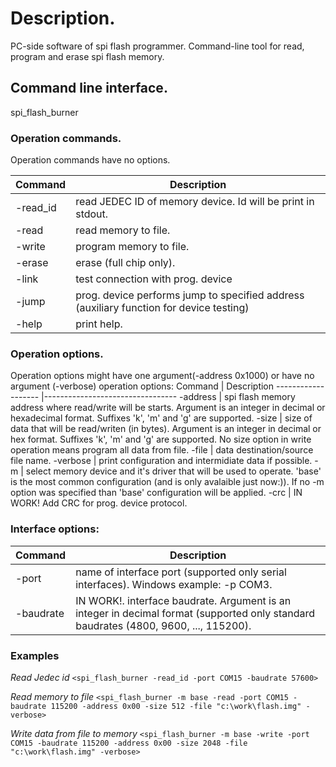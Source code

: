 # Description.
PC-side software of spi flash programmer.
Command-line tool for read, program and erase spi flash memory.

## Command line interface.
spi_flash_burner <operation> <operation options> <interface options> 

### Operation commands.
Operation commands have no options.

Command				|	Description
------------------- |---------------------------------
-read_id			| 	read JEDEC ID of memory device. Id will be print in stdout.
-read				|	read memory to file.
-write				|	program memory to file.
-erase				|	erase (full chip only).
-link				|	test connection with prog. device
-jump				|	prog. device performs jump to specified address (auxiliary function for device testing)
-help				|	print help.

### Operation options.
Operation options might have one argument(-address 0x1000) or have no argument (-verbose)
operation options:
Command				|	Description
------------------- |---------------------------------
-address			|	spi flash memory address where read/write will be starts. Argument is an integer in decimal or hexadecimal format. Suffixes 'k', 'm' and 'g' are supported.
-size				|	size of data that will be read/writen (in bytes). Argument is an integer in decimal or hex format. Suffixes 'k', 'm' and 'g' are supported. No size option in write operation means program all data from file.
-file 				|	data destination/source file name.
-verbose			|	print configuration and intermidiate data if possible.
-m				|	select memory device and it's driver that will be used to operate. 'base' is the most common configuration (and is only avalaible just now:)). If no -m option was specified than 'base' configuration will be applied. 
-crc    | IN WORK! Add CRC for prog. device protocol.

### Interface options:
Command				|	Description
------------------- |---------------------------------
-port				|	name of interface port (supported only serial interfaces). Windows example: -p COM3.
-baudrate			|	IN WORK!. interface baudrate. Argument is an integer in decimal format (supported only standard baudrates (4800, 9600, ..., 115200). 


### Examples
*Read Jedec id*
`<spi_flash_burner -read_id -port COM15 -baudrate 57600>`

*Read memory to file*
`<spi_flash_burner -m base -read -port COM15 -baudrate 115200 -address 0x00 -size 512 -file "c:\work\flash.img" -verbose>`

*Write data from file to memory*
`<spi_flash_burner -m base -write -port COM15 -baudrate 115200 -address 0x00 -size 2048 -file "c:\work\flash.img" -verbose>`
